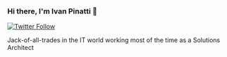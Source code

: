 ### Hi there, I'm Ivan Pinatti 👋

[![Twitter Follow](https://img.shields.io/twitter/follow/ivan_pinatti?logo=twitter&style=for-the-badge)](https://twitter.com/ivan_pinatti)

Jack-of-all-trades in the IT world working most of the time as a Solutions Architect
